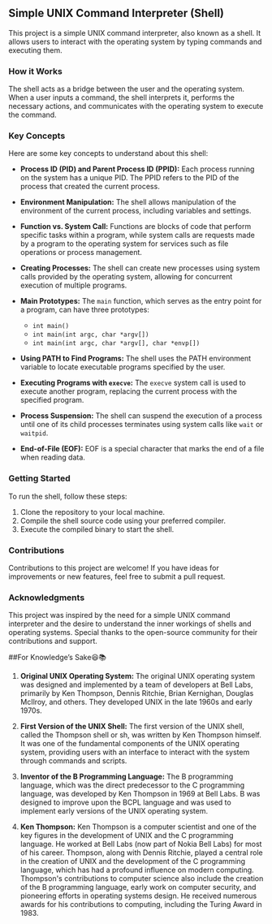 ## Simple UNIX Command Interpreter (Shell)

This project is a simple UNIX command interpreter, also known as a shell. It allows users to interact with the operating system by typing commands and executing them.

### How it Works

The shell acts as a bridge between the user and the operating system. When a user inputs a command, the shell interprets it, performs the necessary actions, and communicates with the operating system to execute the command.

### Key Concepts

Here are some key concepts to understand about this shell:

- **Process ID (PID) and Parent Process ID (PPID):** Each process running on the system has a unique PID. The PPID refers to the PID of the process that created the current process.
  
- **Environment Manipulation:** The shell allows manipulation of the environment of the current process, including variables and settings.

- **Function vs. System Call:** Functions are blocks of code that perform specific tasks within a program, while system calls are requests made by a program to the operating system for services such as file operations or process management.

- **Creating Processes:** The shell can create new processes using system calls provided by the operating system, allowing for concurrent execution of multiple programs.

- **Main Prototypes:** The `main` function, which serves as the entry point for a program, can have three prototypes:
  - `int main()`
  - `int main(int argc, char *argv[])`
  - `int main(int argc, char *argv[], char *envp[])`

- **Using PATH to Find Programs:** The shell uses the PATH environment variable to locate executable programs specified by the user.

- **Executing Programs with `execve`:** The `execve` system call is used to execute another program, replacing the current process with the specified program.

- **Process Suspension:** The shell can suspend the execution of a process until one of its child processes terminates using system calls like `wait` or `waitpid`.

- **End-of-File (EOF):** EOF is a special character that marks the end of a file when reading data.

### Getting Started

To run the shell, follow these steps:

1. Clone the repository to your local machine.
2. Compile the shell source code using your preferred compiler.
3. Execute the compiled binary to start the shell.

### Contributions

Contributions to this project are welcome! If you have ideas for improvements or new features, feel free to submit a pull request.

### Acknowledgments

This project was inspired by the need for a simple UNIX command interpreter and the desire to understand the inner workings of shells and operating systems. Special thanks to the open-source community for their contributions and support.

##For Knowledge’s Sake😆📚

1. **Original UNIX Operating System:**
   The original UNIX operating system was designed and implemented by a team of developers at Bell Labs, primarily by Ken Thompson, Dennis Ritchie, Brian Kernighan, Douglas McIlroy, and others. They developed UNIX in the late 1960s and early 1970s.

2. **First Version of the UNIX Shell:**
   The first version of the UNIX shell, called the Thompson shell or sh, was written by Ken Thompson himself. It was one of the fundamental components of the UNIX operating system, providing users with an interface to interact with the system through commands and scripts.

3. **Inventor of the B Programming Language:**
   The B programming language, which was the direct predecessor to the C programming language, was developed by Ken Thompson in 1969 at Bell Labs. B was designed to improve upon the BCPL language and was used to implement early versions of the UNIX operating system.

4. **Ken Thompson:**
   Ken Thompson is a computer scientist and one of the key figures in the development of UNIX and the C programming language. He worked at Bell Labs (now part of Nokia Bell Labs) for most of his career. Thompson, along with Dennis Ritchie, played a central role in the creation of UNIX and the development of the C programming language, which has had a profound influence on modern computing. Thompson's contributions to computer science also include the creation of the B programming language, early work on computer security, and pioneering efforts in operating systems design. He received numerous awards for his contributions to computing, including the Turing Award in 1983.

